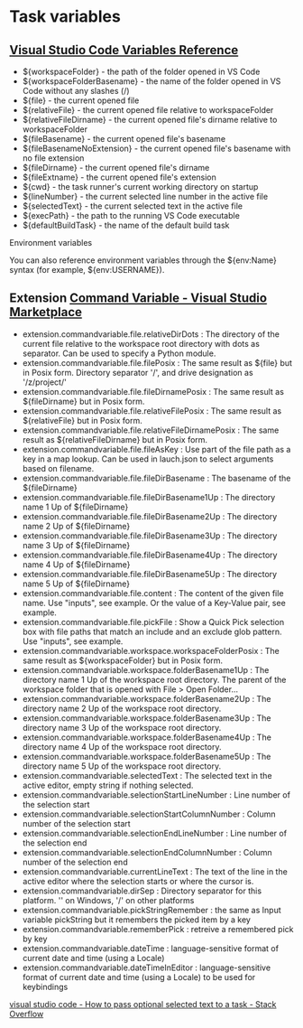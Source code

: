 # Task variables


## [Visual Studio Code Variables Reference](https://code.visualstudio.com/docs/editor/variables-reference)

* ${workspaceFolder} - the path of the folder opened in VS Code
* ${workspaceFolderBasename} - the name of the folder opened in VS Code without any slashes (/)
* ${file} - the current opened file
* ${relativeFile} - the current opened file relative to workspaceFolder
* ${relativeFileDirname} - the current opened file's dirname relative to workspaceFolder
* ${fileBasename} - the current opened file's basename
* ${fileBasenameNoExtension} - the current opened file's basename with no file extension
* ${fileDirname} - the current opened file's dirname
* ${fileExtname} - the current opened file's extension
* ${cwd} - the task runner's current working directory on startup
* ${lineNumber} - the current selected line number in the active file
* ${selectedText} - the current selected text in the active file
* ${execPath} - the path to the running VS Code executable
* ${defaultBuildTask} - the name of the default build task

Environment variables

You can also reference environment variables through the ${env:Name} syntax (for example, ${env:USERNAME}).

## Extension [Command Variable - Visual Studio Marketplace](https://marketplace.visualstudio.com/items?itemName=rioj7.command-variable)

* extension.commandvariable.file.relativeDirDots : The directory of the current file relative to the workspace root directory with dots as separator. Can be used to specify a Python module.
* extension.commandvariable.file.filePosix : The same result as ${file} but in Posix form. Directory separator '/', and drive designation as '/z/project/'
* extension.commandvariable.file.fileDirnamePosix : The same result as ${fileDirname} but in Posix form.
* extension.commandvariable.file.relativeFilePosix : The same result as ${relativeFile} but in Posix form.
* extension.commandvariable.file.relativeFileDirnamePosix : The same result as ${relativeFileDirname} but in Posix form.
* extension.commandvariable.file.fileAsKey : Use part of the file path as a key in a map lookup. Can be used in lauch.json to select arguments based on filename.
* extension.commandvariable.file.fileDirBasename : The basename of the ${fileDirname}
* extension.commandvariable.file.fileDirBasename1Up : The directory name 1 Up of ${fileDirname}
* extension.commandvariable.file.fileDirBasename2Up : The directory name 2 Up of ${fileDirname}
* extension.commandvariable.file.fileDirBasename3Up : The directory name 3 Up of ${fileDirname}
* extension.commandvariable.file.fileDirBasename4Up : The directory name 4 Up of ${fileDirname}
* extension.commandvariable.file.fileDirBasename5Up : The directory name 5 Up of ${fileDirname}
* extension.commandvariable.file.content : The content of the given file name. Use "inputs", see example. Or the value of a Key-Value pair, see example.
* extension.commandvariable.file.pickFile : Show a Quick Pick selection box with file paths that match an include and an exclude glob pattern. Use "inputs", see example.
* extension.commandvariable.workspace.workspaceFolderPosix : The same result as ${workspaceFolder} but in Posix form.
* extension.commandvariable.workspace.folderBasename1Up : The directory name 1 Up of the workspace root directory. The parent of the workspace folder that is opened with File > Open Folder...
* extension.commandvariable.workspace.folderBasename2Up : The directory name 2 Up of the workspace root directory.
* extension.commandvariable.workspace.folderBasename3Up : The directory name 3 Up of the workspace root directory.
* extension.commandvariable.workspace.folderBasename4Up : The directory name 4 Up of the workspace root directory.
* extension.commandvariable.workspace.folderBasename5Up : The directory name 5 Up of the workspace root directory.
* extension.commandvariable.selectedText : The selected text in the active editor, empty string if nothing selected.
* extension.commandvariable.selectionStartLineNumber : Line number of the selection start
* extension.commandvariable.selectionStartColumnNumber : Column number of the selection start
* extension.commandvariable.selectionEndLineNumber : Line number of the selection end
* extension.commandvariable.selectionEndColumnNumber : Column number of the selection end
* extension.commandvariable.currentLineText : The text of the line in the active editor where the selection starts or where the cursor is.
* extension.commandvariable.dirSep : Directory separator for this platform. '' on Windows, '/' on other platforms
* extension.commandvariable.pickStringRemember : the same as Input variable pickString but it remembers the picked item by a key
* extension.commandvariable.rememberPick : retreive a remembered pick by key
* extension.commandvariable.dateTime : language-sensitive format of current date and time (using a Locale)
* extension.commandvariable.dateTimeInEditor : language-sensitive format of current date and time (using a Locale) to be used for keybindings


[visual studio code - How to pass optional selected text to a task - Stack Overflow](https://stackoverflow.com/questions/57791212/how-to-pass-optional-selected-text-to-a-task)